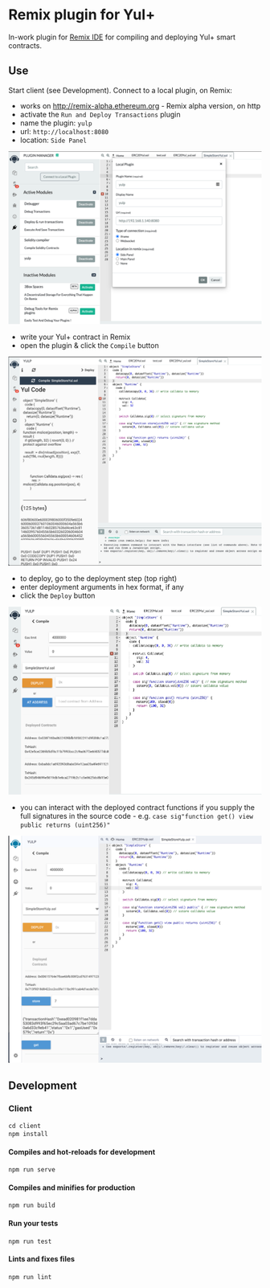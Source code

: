 # Remix plugin for Yul+

In-work plugin for [Remix IDE](http://remix-alpha.ethereum.org) for compiling and deploying Yul+ smart contracts.

## Use

Start client (see Development). Connect to a local plugin, on Remix:

- works on http://remix-alpha.ethereum.org - Remix alpha version, on http
- activate the `Run and Deploy Transactions` plugin
- name the plugin: `yulp`
- url: `http://localhost:8080`
- location: `Side Panel`

![local_plugin.png](./docs/images/local_plugin.png)

- write your Yul+ contract in Remix
- open the plugin & click the `Compile` button

![plugin_compile.png](./docs/images/plugin_compile.png)

- to deploy, go to the deployment step (top right)
- enter deployment arguments in hex format, if any
- click the `Deploy` button

![plugin_deploy.png](./docs/images/plugin_deploy.png)

- you can interact with the deployed contract functions if you supply the full signatures in the source code - e.g. `case sig"function get() view public returns (uint256)"`

![plugin_interact.png](./docs/images/plugin_interact.png)

## Development

### Client
```
cd client
npm install
```

#### Compiles and hot-reloads for development
```
npm run serve
```

#### Compiles and minifies for production
```
npm run build
```

#### Run your tests
```
npm run test
```

#### Lints and fixes files
```
npm run lint
```
